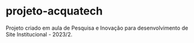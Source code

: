 # projeto-acquatech
Projeto criado em aula de Pesquisa e Inovação para desenvolvimento de Site Institucional - 2023/2.
